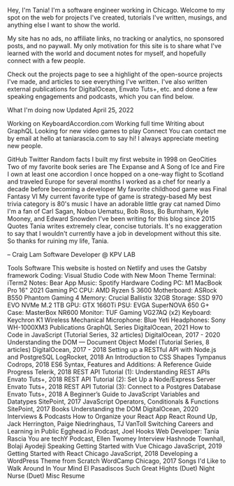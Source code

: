 

Hey, I'm Tania! I'm a software engineer working in Chicago. Welcome to my spot on the web for projects I've created, tutorials I've written, musings, and anything else I want to show the world.

My site has no ads, no affiliate links, no tracking or analytics, no sponsored posts, and no paywall. My only motivation for this site is to share what I've learned with the world and document notes for myself, and hopefully connect with a few people.

Check out the projects page to see a highlight of the open-source projects I've made, and articles to see everything I've written. I've also written external publications for DigitalOcean, Envato Tuts+, etc. and done a few speaking engagements and podcasts, which you can find below.

What I'm doing now
Updated April 25, 2022

Working on KeyboardAccordion.com
Working full time
Writing about GraphQL
Looking for new video games to play
Connect
You can contact me by email at hello at taniarascia.com to say hi! I always appreciate meeting new people.

GitHub
Twitter
Random facts
I built my first website in 1998 on GeoCities
Two of my favorite book series are The Expanse and A Song of Ice and Fire
I own at least one accordion
I once hopped on a one-way flight to Scotland and traveled Europe for several months
I worked as a chef for nearly a decade before becoming a developer
My favorite childhood game was Final Fantasy VI
My current favorite type of game is strategy-based
My best trivia category is 80's music
I have an adorable little gray cat named Dimo
I'm a fan of Carl Sagan, Nobuo Uematsu, Bob Ross, Bo Burnham, Kyle Mooney, and Edward Snowden
I've been writing for this blog since 2015
Quotes
Tania writes extremely clear, concise tutorials. It's no exaggeration to say that I wouldn't currently have a job in development without this site. So thanks for ruining my life, Tania.

– Craig Lam
Software Developer @ KPV LAB

Tools
Software
This website is hosted on Netlify and uses the Gatsby framework
Coding: Visual Studio Code with New Moon Theme
Terminal: iTerm2
Notes: Bear App
Music: Spotify
Hardware
Coding PC: M1 MacBook Pro 16" 2021
Gaming PC
CPU: AMD Ryzen 5 3600
Motherboard: ASRock B550 Phantom Gaming 4
Memory: Crucial Ballistix 32GB
Storage: SSD 970 EVO NVMe M.2 1TB
GPU: GTX 1660Ti
PSU: EVGA SuperNOVA 650 G+
Case: MasterBox NR600
Monitor: TUF Gaming VG27AQ (x2)
Keyboard: Keychron K1 Wireless Mechanical
Microphone: Blue Yeti
Headphones: Sony WH-1000XM3
Publications
GraphQL Series
DigitalOcean, 2021
How to Code in JavaScript (Tutorial Series, 32 articles)
DigitalOcean, 2017 - 2020
Understanding the DOM — Document Object Model (Tutorial Series, 8 articles)
DigitalOcean, 2017 - 2018
Setting up a RESTful API with Node.js and PostgreSQL
LogRocket, 2018
An Introduction to CSS Shapes
Tympanus Codrops, 2018
ES6 Syntax, Features and Additions: A Reference Guide
Progress Telerik, 2018
REST API Tutorial (1): Understanding REST APIs
Envato Tuts+, 2018
REST API Tutorial (2): Set Up a Node/Express Server
Envato Tuts+, 2018
REST API Tutorial (3): Connect to a Postgres Database
Envato Tuts+, 2018
A Beginner’s Guide to JavaScript Variables and Datatypes
SitePoint, 2017
JavaScript Operators, Conditionals & Functions
SitePoint, 2017
Books
Understanding the DOM
DigitalOcean, 2020
Interviews & Podcasts
How to Organize your React App
React Round Up, Jack Herrington, Paige Niedringhaus, TJ VanToll
Switching Careers and Learning in Public
Egghead.io Podcast, Joel Hooks
Web Developer: Tania Rascia
You are techY Podcast, Ellen Twomey
Interview
Hashnode Townhall, Bolaji Ayodeji
Speaking
Getting Started with Vue
Chicago JavaScript, 2019
Getting Started with React
Chicago JavaScript, 2018
Developing a WordPress Theme from Scratch
WordCamp Chicago, 2017
Songs
I'd Like to Walk Around In Your Mind
El Pasadiscos
Such Great Hights (Duet)
Night Nurse (Duet)
Misc
Resume
